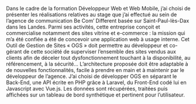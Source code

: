 Dans le cadre de la formation Développeur Web et Web Mobile,
j’ai choisi de présenter les réalisations relatives au stage 
que j’ai effectué au sein de l’agence de communication Be Com’ Different 
basée sur Saint-Paul-lès-Dax dans les Landes. Parmi ses activités, cette entreprise conçoit et commercialise
notamment des sites vitrine et e-commerce : la mission qui m’a été confiée a été de concevoir 
une application web à usage interne. Cet Outil de Gestion de Sites « OGS » doit permettre au développeur 
et co-gérant de cette société de superviser l’ensemble des sites vendus aux clients afin de déceler tout dysfonctionnement touchant à la disponibilité, au référencement, à la sécurité... L’architecture proposée doit être adaptable à de nouvelles
fonctionnalités, facile à prendre en main et à maintenir par le développeur de l’agence. 
J’ai choisi de développer OGS en séparant le Back-End, une API écrite en PHP grâce à Laravel, 
du Front-End codé lui en Javascript avec Vue.js. Les données sont récupérées, traitées puis affichées sur un tableau de bord synthétique et pertinent pour l’utilisateur.
